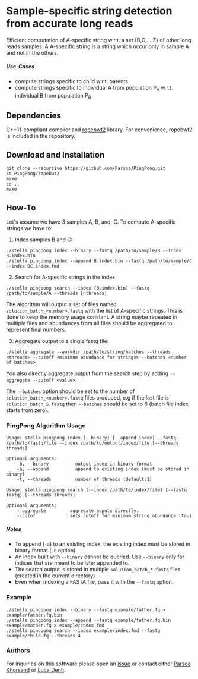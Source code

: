 # Sample-specific string detection from accurate long reads
Efficient computation of A-specific string w.r.t. a set {B,C,...,Z} of other long reads samples. A A-specific string is a string which occur only in sample A and not in the others. 

##### Use-Cases
* compute strings specific to child w.r.t. parents
* compute strings specific to individual A from population P<sub>A</sub> w.r.t. individual B from population P<sub>B</sub>

## Dependencies

C++11-compliant compiler and [ropebwt2](https://github.com/lh3/ropebwt2) library. For convenience, ropebwt2 is included in the repository.

## Download and Installation
```
git clone --recursive https://github.com/Parsoa/PingPong.git
cd PingPong/ropebwt2
make
cd ..
make
```

## How-To
Let's assume we have 3 samples A, B, and, C. To compute A-specific strings we have to:

1. Index samples B and C:
```
./stella pingpong index --binary --fastq /path/to/sample/B --index B.index.bin
./stella pingpong index --append B.index.bin --fastq /path/to/sample/C --index BC.index.fmd
```
2. Search for A-specific strings in the index
```
./stella pingpong search --index [B.index.bin] --fastq /path/to/sample/A --threads [nthreads]
```

The algorithm will output a set of files named `solution_batch_<number>.fastq` with the list of A-specific strings. This is done to keep the memory usage constant. A string maybe repeated in multiple files and abundances from all files should be aggregated to represent final numbers.

3. Aggregate output to a single fastq file:
```
./stella aggregate --workdir /path/to/string/batches --threads <threads> --cutoff <minimum abundance for strings> --batches <number of batches>
```

You also directly aggregate output from the search step by adding `--aggregate --cutoff <value>`.

The `--batches` option should be set to the number of `solution_batch_<number>.fastq` files produced, e.g if the last file is `solution_batch_5.fastq` then `--batches` should be set to 6 (batch file index starts from zero).

### PingPong Algorithm Usage
```
Usage: stella pingpong index [--binary] [--append index] --fastq /path/to/fastq/file --index /path/to/output/index/file [--threads threads]

Optional arguments:
    -b, --binary          output index in binary format
    -a, --append          append to existing index (must be stored in binary)
    -t, --threads         number of threads (default:1)

Usage: stella pingpong search [--index /path/to/index/file] [--fastq fastq] [--threads threads]

Optional arguments:
    --aggregate         aggregate ouputs directly.
    --cutof             sets cutoff for minimum string abundance (tau)
```

##### Notes
* To append (`-a`) to an existing index, the existing index must be stored in binary format (`-b` option)
* An index built with `--binary` cannot be queried. Use `--binary` only for indices that are meant to be later appended to.
* The search output is stored in multiple `solution_batch_*.fastq` files (created in the current directory)
* Even when indexing a FASTA file, pass it with the `--fastq` option.

### Example

```
./stella pingpong index --binary --fastq example/father.fq > example/father.fq.bin
./stella pingpong index --append --fastq example/father.fq.bin example/mother.fq > example/index.fmd
./stella pingpong search --index example/index.fmd --fastq example/child.fq --threads 4
 ```
 
 ### Authors
 For inquiries on this software please open an [issue](https://github.com/Parsoa/Variation-Discovery/issues) or contact either [Parsoa Khorsand](https://github.com/parsoa) or [Luca Denti](https://github.com/ldenti/).
